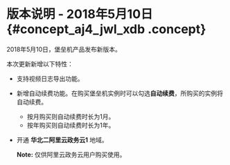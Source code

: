 # 版本说明 - 2018年5月10日 {#concept_aj4_jwl_xdb .concept}

2018年5月10日，堡垒机产品发布新版本。

本次更新新增以下特性：

-   支持视频日志导出功能。
-   新增自动续费功能。在购买堡垒机实例时可以勾选**自动续费**，所购买的实例将自动续费。
    -   按月购买则自动续费时长为1月。
    -   按年购买则自动续费时长为1年。
-   开通 **华北二阿里云政务云1** 地域。

    **Note:** 仅供阿里云政务云用户购买使用。


